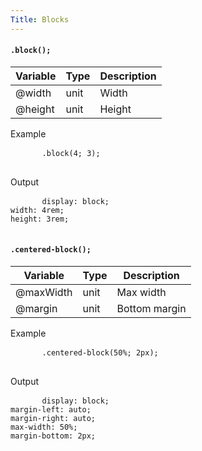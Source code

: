 ```yaml
---
Title: Blocks
---
```


#### `.block();`

<table class="doc-table">
  <thead>
    <tr>
      <th>Variable</th>
      <th>Type</th>
      <th>Description</th>
    </tr>
  </thead>
  <tbody>
    <tr>
      <td>@width</td>
      <td>unit</td>
      <td>Width</td>
    </tr>
    <tr>
      <td>@height</td>
      <td>unit</td>
      <td>Height</td>
    </tr>
  </tbody>
</table>

<div class="example-output">
  <div class="example-output__block">
    <div class="example-output__heading">Example</div>
    <pre class="language-less">
      <code>.block(4; 3);</code>
    </pre>
  </div>
  <div class="example-output__block">
    <div class="example-output__heading">Output</div>
    <pre class="language-css">
      <code>display: block;
width: 4rem;
height: 3rem;</code>
    </pre>
  </div>
</div>

#### `.centered-block();`

<table class="doc-table">
  <thead>
    <tr>
      <th>Variable</th>
      <th>Type</th>
      <th>Description</th>
    </tr>
  </thead>
  <tbody>
    <tr>
      <td>@maxWidth</td>
      <td>unit</td>
      <td>Max width</td>
    </tr>
    <tr>
      <td>@margin</td>
      <td>unit</td>
      <td>Bottom margin</td>
    </tr>
  </tbody>
</table>

<div class="example-output">
  <div class="example-output__block">
    <div class="example-output__heading">Example</div>
    <pre class="language-less">
      <code>.centered-block(50%; 2px);</code>
    </pre>
  </div>
  <div class="example-output__block">
    <div class="example-output__heading">Output</div>
    <pre class="language-css">
      <code>display: block;
margin-left: auto;
margin-right: auto;
max-width: 50%;
margin-bottom: 2px;</code>
    </pre>
  </div>
</div>
